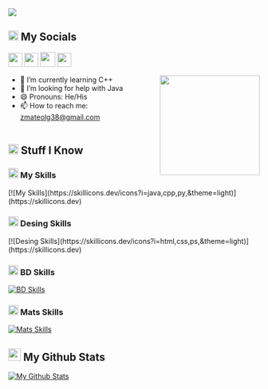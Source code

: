 <img src="https://i.pinimg.com/564x/05/ac/f8/05acf8ee4a567a97cebefd7f5715ed44.jpg">


<h2><img src="https://media.giphy.com/media/2Wg89Ea84IMmkxMngo/giphy.gif" height="20"> My Socials</h2>
<p>
  <a href="zmateolg38@gmail.com" target="_blank"><img height="28" src = "https://img.shields.io/badge/gmail-c14438?&style=for-the-badge&logo=gmail&logoColor=white"></a>
  <a href="https://twitter.com/Pratik_kale135" target="_blank"><img height="28" src = "https://img.shields.io/badge/-Twitter-00acee?style=for-the-badge&logo=Twitter&logoColor=white"></a>
  <a href="https://dev.to/pratik_kale" target="_blank"><img height="30" src = "https://img.shields.io/badge/DEV.TO-%230A0A0A.svg?&style=for-the-badge&logo=dev-dot-to&logoColor=white"></a>
  <a href="https://instagram.com/zmateo2k" target="_blank"><img height="28" src = "https://img.shields.io/badge/-Instagram-e95950?style=for-the-badge&logo=Instagram&logoColor=white"></a>
</p>

<img align ="right" src = "https://www.pngfind.com/pngs/m/132-1326519_jiji-kikis-delivery-service-icon-png-download-kiki.png" width="200" height="200">

- 🌱 I’m currently learning C++
- 🤔 I’m looking for help with Java
- 😄 Pronouns: He/His
- 📫 How to reach me: zmateolg38@gmail.com
<br></br>

<h2><img src="https://media.giphy.com/media/VdoIFLsMIlwzfKD520/giphy.gif" height="20"> Stuff I Know</h2>                                                                                                                      

<p>
<h3><img src="https://media.giphy.com/media/VdoIFLsMIlwzfKD520/giphy.gif" height="20"> My Skills</h3>                                                                                                                       
[![My Skills](https://skillicons.dev/icons?i=java,cpp,py,&theme=light)](https://skillicons.dev)
</p>
<p>
<h3><img src="https://media.giphy.com/media/VdoIFLsMIlwzfKD520/giphy.gif" height="20"> Desing Skills</h3>                                                                                                                     
[![Desing Skills](https://skillicons.dev/icons?i=html,css,ps,&theme=light)](https://skillicons.dev)
</p>
<p>
<h3><img src="https://media.giphy.com/media/VdoIFLsMIlwzfKD520/giphy.gif" height="20"> BD Skills</h3>                                                                                                       
  
[![BD Skills](https://skillicons.dev/icons?i=mysql,&theme=light)](https://skillicons.dev)
  
</p>


<p>
<h3><img src="https://media.giphy.com/media/VdoIFLsMIlwzfKD520/giphy.gif" height="20"> Mats Skills</h3>   
  
[![Mats Skills](https://skillicons.dev/icons?i=r,&theme=light)](https://skillicons.dev)
</p>



<h2><img src="https://media.giphy.com/media/cj87CxfRtrUifF3Ryk/giphy.gif" height="25"> My Github Stats</h2>

[![My Github Stats](https://github-readme-stats.vercel.app/api?username=pratik-kale20&theme=midnight-purple&show_icons=true&include_all_commits=true&count_private=true)](https://github-readme-stats.vercel.app/api?username=pratik-kale20&theme=midnight-purple&include_all_commits=true&count_private=true)

